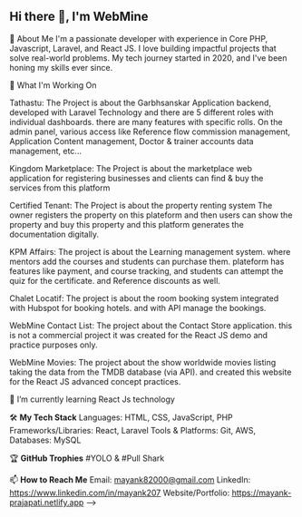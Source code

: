 ## Hi there 👋, I'm WebMine

🚀 About Me
I'm a passionate developer with experience in Core PHP, Javascript, Laravel, and React JS. I love building impactful projects that solve real-world problems. My tech journey started in 2020, and I've been honing my skills ever since.

🔭 What I'm Working On

Tathastu: The Project is about the Garbhsanskar Application backend, developed with Laravel Technology and there are 5 different roles with individual dashboards. there are many features with specific rolls. On the admin panel, various access like Reference flow commission management, Application Content management, Doctor & trainer accounts data management, etc...

Kingdom Marketplace: The Project is about the marketplace web application for registering businesses and clients can find & buy the services from this platform

Certified Tenant: The Project is about the property renting system The owner registers the property on this plateform and then users can show the property and buy this property and this platform generates the documentation digitally. 

KPM Affairs: The project is about the Learning management system. where mentors add the courses and students can purchase them. plateform has features like payment, and course tracking, and students can attempt the quiz for the certificate. and Reference discounts as well.

Chalet Locatif: The project is about the room booking system integrated with Hubspot for booking hotels. and with API manage the bookings. 

WebMine Contact List: The project about the Contact Store application. this is not a commercial project it was created for the React JS demo and practice purposes only. 

WebMine Movies: The project about the show worldwide movies listing taking the data from the TMDB database (via API). and created this website for the React JS advanced concept practices. 

🌱 I’m currently learning React Js technology

🛠️ **My Tech Stack**
Languages: HTML, CSS, JavaScript, PHP
Frameworks/Libraries: React, Laravel
Tools & Platforms: Git, AWS, 
Databases:  MySQL

🏆 **GitHub Trophies**
#YOLO & #Pull Shark

📫 **How to Reach Me**
Email: mayank82000@gmail.com
LinkedIn: https://www.linkedin.com/in/mayank207
Website/Portfolio: https://mayank-prajapati.netlify.app
-->
